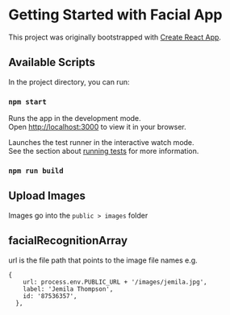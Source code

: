 # Getting Started with Facial App

This project was originally bootstrapped with [Create React App](https://github.com/facebook/create-react-app).

## Available Scripts

In the project directory, you can run:

### `npm start`

Runs the app in the development mode.\
Open [http://localhost:3000](http://localhost:3000) to view it in your browser.

Launches the test runner in the interactive watch mode.\
See the section about [running tests](https://facebook.github.io/create-react-app/docs/running-tests) for more information.

### `npm run build`

## Upload Images

Images go into the `public > images` folder

## facialRecognitionArray

url is the file path that points to the image file names
e.g.

```
{
    url: process.env.PUBLIC_URL + '/images/jemila.jpg',
    label: 'Jemila Thompson',
    id: '87536357',
  },
```
